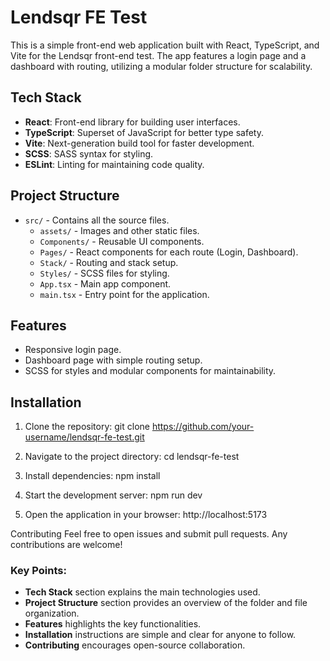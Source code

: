 # Lendsqr FE Test

This is a simple front-end web application built with React, TypeScript, and Vite for the Lendsqr front-end test. The app features a login page and a dashboard with routing, utilizing a modular folder structure for scalability.

## Tech Stack

- **React**: Front-end library for building user interfaces.
- **TypeScript**: Superset of JavaScript for better type safety.
- **Vite**: Next-generation build tool for faster development.
- **SCSS**: SASS syntax for styling.
- **ESLint**: Linting for maintaining code quality.

## Project Structure

- `src/` - Contains all the source files.
  - `assets/` - Images and other static files.
  - `Components/` - Reusable UI components.
  - `Pages/` - React components for each route (Login, Dashboard).
  - `Stack/` - Routing and stack setup.
  - `Styles/` - SCSS files for styling.
  - `App.tsx` - Main app component.
  - `main.tsx` - Entry point for the application.

## Features

- Responsive login page.
- Dashboard page with simple routing setup.
- SCSS for styles and modular components for maintainability.

## Installation

1. Clone the repository:
   git clone https://github.com/your-username/lendsqr-fe-test.git

2. Navigate to the project directory:
cd lendsqr-fe-test

3. Install dependencies:
npm install

4. Start the development server:
npm run dev

5. Open the application in your browser:
http://localhost:5173

Contributing
Feel free to open issues and submit pull requests. Any contributions are welcome!


### Key Points:
- **Tech Stack** section explains the main technologies used.
- **Project Structure** section provides an overview of the folder and file organization.
- **Features** highlights the key functionalities.
- **Installation** instructions are simple and clear for anyone to follow.
- **Contributing** encourages open-source collaboration.
